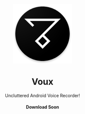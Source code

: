 <p align="center">
  <img src="./android/app/src/main/res/mipmap-xxxhdpi/ic_launcher.png" alt="Icon" />
</p>
<h1 align="center">Voux</h1>
<p align="center">
  Uncluttered Android Voice Recorder!
</p>

<h4 align="center">Download Soon</h1>
